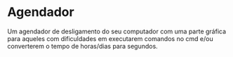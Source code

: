 # Agendador
Um agendador de desligamento do seu computador com uma parte gráfica para aqueles com dificuldades em executarem comandos no cmd e/ou converterem o tempo de horas/dias para segundos.

